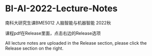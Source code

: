 # BI-AI-2022-Lecture-Notes
南科大研究生课BME5012 人脑智能与机器智能 2022秋

课程pdf在Release里面，点击右边的Release选项

All lecture notes are uploaded in the Release section, please click the Release section on the right.
